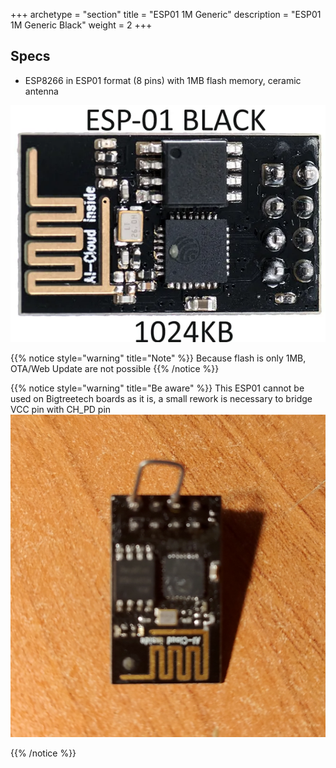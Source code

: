 +++
archetype = "section"
title = "ESP01 1M Generic"
description = "ESP01 1M Generic Black"
weight = 2
+++

## Specs
* ESP8266 in ESP01 format (8 pins) with 1MB flash memory, ceramic antenna 

![image](front.png?width=400px)

{{% notice style="warning" title="Note"  %}}
Because flash is only 1MB, OTA/Web Update are not possible
{{% /notice %}}

{{% notice style="warning" title="Be aware"  %}}
This ESP01 cannot be used on Bigtreetech boards as it is, a small rework is necessary to bridge VCC pin with CH_PD pin
![bridge](bridge.png?width=400px)

{{% /notice %}}